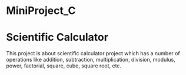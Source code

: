# MiniProject_C
# Scientific Calculator
  This project is about scientific calculator project which has a number of operations like addition, subtraction, multiplication, division, modulus, power, factorial, square, cube, square root, etc.
